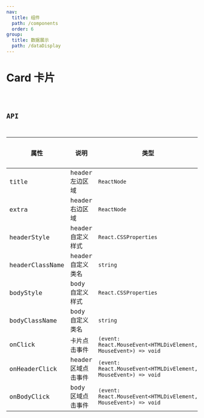 ```yaml
---
nav:
  title: 组件
  path: /components
  order: 6
group:
  title: 数据展示
  path: /dataDisplay
---
```


# Card 卡片

<code src="./demos/index.tsx">

## API

| 属性            | 说明                | 类型                                                            | 默认值 |
| --------------- | ------------------- | --------------------------------------------------------------- | ------ |
| title           | header 左边区域     | `ReactNode`                                                     | -      |
| extra           | header 右边区域     | `ReactNode`                                                     | -      |
| headerStyle     | header 自定义样式   | `React.CSSProperties`                                           | -      |
| headerClassName | header 自定义类名   | `string`                                                        | -      |
| bodyStyle       | body 自定义样式     | `React.CSSProperties`                                           | -      |
| bodyClassName   | body 自定义类名     | `string`                                                        | -      |
| onClick         | 卡片点击事件        | `(event: React.MouseEvent<HTMLDivElement, MouseEvent>) => void` | -      |
| onHeaderClick   | header 区域点击事件 | `(event: React.MouseEvent<HTMLDivElement, MouseEvent>) => void` | -      |
| onBodyClick     | body 区域点击事件   | `(event: React.MouseEvent<HTMLDivElement, MouseEvent>) => void` | -      |
